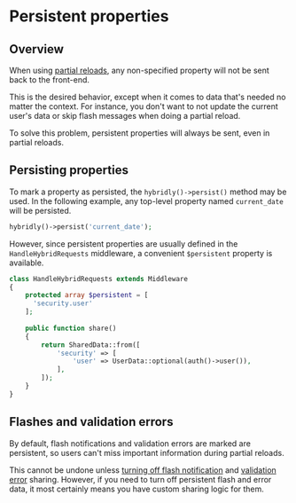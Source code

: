 # Persistent properties

## Overview

When using [partial reloads](./partial-reloads.md), any non-specified property will not be sent back to the front-end. 

This is the desired behavior, except when it comes to data that's needed no matter the context. For instance, you don't want to not update the current user's data or skip flash messages when doing a partial reload.

To solve this problem, persistent properties will always be sent, even in partial reloads.

## Persisting properties

To mark a property as persisted, the `hybridly()->persist()` method may be used. In the following example, any top-level property named `current_date` will be persisted.

```php
hybridly()->persist('current_date');
```

However, since persistent properties are usually defined in the `HandleHybridRequests` middleware, a convenient `$persistent` property is available.

```php
class HandleHybridRequests extends Middleware
{
    protected array $persistent = [
      'security.user'
    ];
    
    public function share()
    {
        return SharedData::from([
            'security' => [
                'user' => UserData::optional(auth()->user()),
            ],
        ]);
    }
}
```

## Flashes and validation errors

By default, flash notifications and validation errors are marked are persistent, so users can't miss important information during partial reloads.

This cannot be undone unless [turning off flash notification](./flash-notifications.md#disabling-default-flashes) and [validation error](./validation.md) sharing. However, if you need to turn off persistent flash and error data, it most certainly means you have custom sharing logic for them.
